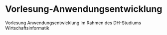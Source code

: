 # Vorlesung-Anwendungsentwicklung
Vorlesung Anwendungsentwicklung im Rahmen des DH-Studiums Wirtschaftsinformatik
